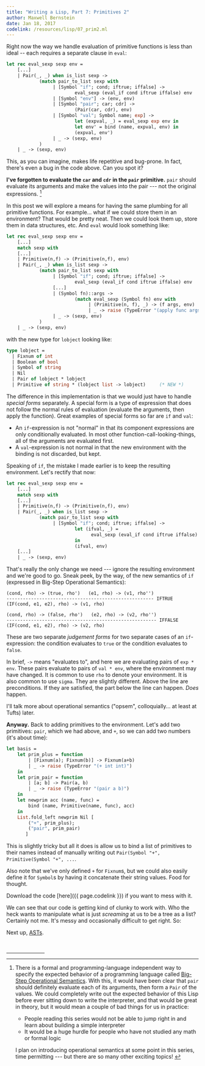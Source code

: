```yaml
---
title: "Writing a Lisp, Part 7: Primitives 2"
author: Maxwell Bernstein
date: Jan 18, 2017
codelink: /resources/lisp/07_prim2.ml
---
```


Right now the way we handle evaluation of primitive functions is less than
ideal -- each requires a separate clause in `eval`:

```ocaml
let rec eval_sexp sexp env =
    [...]
    | Pair(_, _) when is_list sexp ->
            (match pair_to_list sexp with
                 | [Symbol "if"; cond; iftrue; iffalse] ->
                         eval_sexp (eval_if cond iftrue iffalse) env
                 | [Symbol "env"] -> (env, env)
                 | [Symbol "pair"; car; cdr] ->
                         (Pair(car, cdr), env)
                 | [Symbol "val"; Symbol name; exp] ->
                         let (expval, _) = eval_sexp exp env in
                         let env' = bind (name, expval, env) in
                         (expval, env')
                 | _ -> (sexp, env)
            )
    | _ -> (sexp, env)
```

This, as you can imagine, makes life repetitive and bug-prone. In fact,
there's even a bug in the code above. Can you spot it?

**I've forgotten to evaluate the `car` and `cdr` in the `pair` primitive.**
`pair` should evaluate its arguments and make the values into the pair --- not
the original expressions. [^opsem]

In this post we will explore a means for having the same plumbing for all
primitive functions. For example... what if we could store them in an
environment? That would be pretty neat. Then we could look them up, store them
in data structures, etc. And `eval` would look something like:

```ocaml
let rec eval_sexp sexp env =
    [...]
    match sexp with
    [...]
    | Primitive(n,f) -> (Primitive(n,f), env)
    | Pair(_, _) when is_list sexp ->
            (match pair_to_list sexp with
                 | [Symbol "if"; cond; iftrue; iffalse] ->
                         eval_sexp (eval_if cond iftrue iffalse) env
                 [...]
                 | (Symbol fn)::args ->
                         (match eval_sexp (Symbol fn) env with
                              | (Primitive(n, f), _) -> (f args, env)
                              | _ -> raise (TypeError "(apply func args)"))
                 | _ -> (sexp, env)
            )
    | _ -> (sexp, env)
```

with the new type for `lobject` looking like:

```ocaml
type lobject =
  | Fixnum of int
  | Boolean of bool
  | Symbol of string
  | Nil
  | Pair of lobject * lobject
  | Primitive of string * (lobject list -> lobject)     (* NEW *)
```

The difference in this implementation is that we would just have to handle
*special forms* separately. A special form is a type of expression that does
not follow the normal rules of evaluation (evaluate the arguments, then apply
the function). Great examples of special forms so far are `if` and `val`:

* An `if`-expression is not "normal" in that its component expressions are only
  conditionally evaluated. In most other function-call-looking-things, all of
  the arguments are evaluated first.
* A `val`-expression is not normal in that the new environment with the binding
  is not discarded, but kept.

Speaking of `if`, the mistake I made earlier is to keep the resulting
environment. Let's rectify that now:

```ocaml
let rec eval_sexp sexp env =
    [...]
    match sexp with
    [...]
    | Primitive(n,f) -> (Primitive(n,f), env)
    | Pair(_, _) when is_list sexp ->
            (match pair_to_list sexp with
                 | [Symbol "if"; cond; iftrue; iffalse] ->
                         let (ifval, _) =
                               eval_sexp (eval_if cond iftrue iffalse) env
                         in
                         (ifval, env)
    [...]
    | _ -> (sexp, env)
```

That's really the only change we need --- ignore the resulting environment and
we're good to go. Sneak peek, by the way, of the new semantics of `if`
(expressed in Big-Step Operational Semantics):

```
(cond, rho) -> (true, rho')   (e1, rho) -> (v1, rho'') 
------------------------------------------------------ IFTRUE
(IF(cond, e1, e2), rho) -> (v1, rho)

(cond, rho) -> (false, rho')   (e2, rho) -> (v2, rho'') 
------------------------------------------------------- IFFALSE
(IF(cond, e1, e2), rho) -> (v2, rho)
```

These are two separate *judgement forms* for two separate cases of an
`if`-expression: the condition evaluates to `true` or the condition evaluates
to `false`.

In brief, `->` means "evaluates to", and here we are evaluating pairs of `exp *
env`. These pairs evaluate to pairs of `val * env`, where the environment may
have changed. It is common to use `rho` to denote your environment. It is also
common to use `sigma`. They are slightly different. Above the line are
preconditions. If they are satisfied, the part below the line can happen.
*Does* happen.

I'll talk more about operational semantics ("opsem", colloquially... at least
at Tufts) later.

**Anyway.** Back to adding primitives to the environment. Let's add two
primitives: `pair`, which we had above, and `+`, so we can add two numbers
(it's about time):

```ocaml
let basis =
    let prim_plus = function
        | [Fixnum(a); Fixnum(b)] -> Fixnum(a+b)
        | _ -> raise (TypeError "(+ int int)")
    in
    let prim_pair = function
        | [a; b] -> Pair(a, b)
        | _ -> raise (TypeError "(pair a b)")
    in
    let newprim acc (name, func) =
        bind (name, Primitive(name, func), acc)
    in
    List.fold_left newprim Nil [
        ("+", prim_plus);
        ("pair", prim_pair)
       ]
```

This is slightly tricky but all it does is allow us to bind a list of
primitives to their names instead of manually writing out `Pair(Symbol "+",
Primitive(Symbol "+", ...`.

Also note that we've only defined `+` for `Fixnum`s, but we could also easily
define it for `Symbol`s by having it concatenate their string values. Food for
thought.

Download the code [here]({{ page.codelink }}) if you want to mess with it.

We can see that our code is getting kind of clunky to work with. Who the heck
wants to manipulate what is just *screaming* at us to be a tree as a list?
Certainly not me. It's messy and occasionally difficult to get right. So:

Next up, [ASTs](../08_asts/).

<br />
<hr style="width: 100px;" />
<!-- Footnotes -->

[^opsem]:
    There is a formal and programming-language independent way to specify the
    expected behavior of a programming language called [Big-Step Operational
    Semantics](http://www.cs.tufts.edu/comp/105/lectures/opsem.pdf). With this, it
    would have been clear that `pair` should definitely evaluate each of its
    arguments, then form a `Pair` of the values. We could completely write out the
    expected behavior of this Lisp before ever sitting down to write the
    interpreter, and that would be great in theory, but it would mean a couple of
    bad things for us in practice:

    * People reading this series would not be able to jump right in and learn about
    building a simple interpreter
    * It would be a huge hurdle for people who have not studied any math or formal
    logic

    I plan on introducing operational semantics at some point in this series, time
    permitting --- but there are so many other exciting topics! [^roadmap]

[^roadmap]:
    Can footnotes have footnotes? I want to cover so many topics in this series,
    such as (in no particular order):

    * A modular interpreter, with different approaches to a Reader, Printer,
      Evaluator, ErrorHandler, etc
    * Additional syntax or syntactic sugar
    * Testing
    * Type checking
    * Type inference
    * Compilation to a reasonable architecture (as in, not x86)
    * Operational semantics
    * A metacircular evaluator (i.e. this Lisp written in itself!)
    * ...and more!
